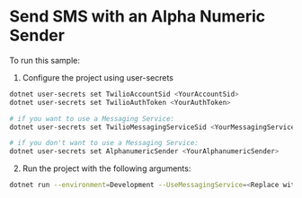 # Send SMS with an Alpha Numeric Sender

To run this sample:
1. Configure the project using user-secrets
```bash
dotnet user-secrets set TwilioAccountSid <YourAccountSid>
dotnet user-secrets set TwilioAuthToken <YourAuthToken>

# if you want to use a Messaging Service:
dotnet user-secrets set TwilioMessagingServiceSid <YourMessagingServiceSid>

# if you don't want to use a Messaging Service:
dotnet user-secrets set AlphanumericSender <YourAlphanumericSender>
```

2. Run the project with the following arguments:
```bash
dotnet run --environment=Development --UseMessagingService=<Replace with True/False>
```